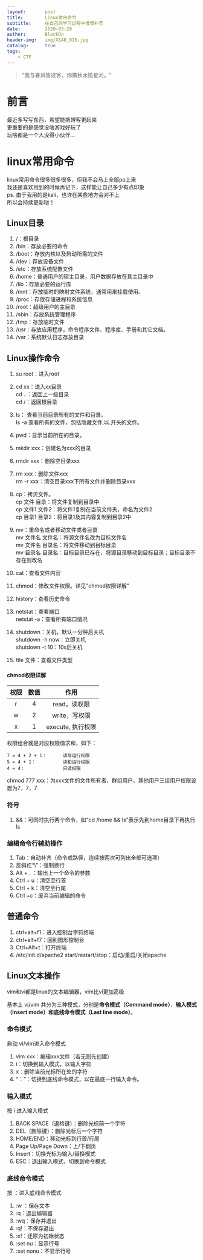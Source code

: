 ```yaml
---
layout:       post
title:        Linux常用命令
subtitle:     在自己的学习过程中慢慢补充
date:         2020-03-29
auther:       BlackDn
header-img:   img/X148_015.jpg
catalog:      true
tags:
    - CTF
---
```


> "我与春风皆过客，你携秋水揽星河。"

# 前言
最近多写写东西，希望能把博客更起来  
更重要的是感觉没啥游戏好玩了  
玩啥都是一个人没得小伙伴...  

# linux常用命令
linux常用命令很多很多很多，但我不会马上全部po上来  
我还是喜欢用到的时候再记下，这样能让自己多少有点印象  
ps. 由于我用的是kali，也许在某些地方会对不上  
所以会持续更新哒！

## Linux目录
1. /：根目录 
2. /bin：存放必要的命令 
3. /boot：存放内核以及启动所需的文件
4. /dev：存放设备文件 
5. /etc：存放系统配置文件 
6. /home：普通用户的宿主目录，用户数据存放在其主目录中 
7. /lib：存放必要的运行库 
8. /mnt：存放临时的映射文件系统，通常用来挂载使用。
 9. /proc：存放存储进程和系统信息 
10. /root：超级用户的主目录 
11. /sbin：存放系统管理程序 
12. /tmp：存放临时文件
13. /usr：存放应用程序，命令程序文件、程序库、手册和其它文档。 
14. /var：系统默认日志存放目录

## Linux操作命令
1. su root：进入root
2. cd xx：进入xx目录  
cd ..：返回上一级目录  
cd /：返回根目录  
3. ls： 查看当前目录所有的文件和目录。  
ls  -a 查看所有的文件，包括隐藏文件,以.开头的文件。  
  
4. pwd：显示当前所在的目录。
5. mkdir xxx：创建名为xxx的目录
6. rmdir xxx：删除空目录xxx
7. rm xxx：删除文件xxx  
rm -r xxx：清空目录xxx下所有文件并删除目录xxx
  
8. cp：拷贝文件。    
cp 文件 目录：将文件复制到目录中  
cp 文件1 文件2：将文件1复制在当前文件夹，命名为文件2  
cp 目录1 目录2：将目录1及其内容复制到目录2中
  
9. mv：重命名或者移动文件或者目录  
mv 文件名 文件名：将源文件名改为目标文件名  
mv 文件名 目录名：将文件移动到目标目录  
mv 目录名 目录名：目标目录已存在，将源目录移动到目标目录；目标目录不存在则改名  
  
10. cat：查看文件内容
11. chmod：修改文件权限。详见"chmod权限详解"  
12. history：查看历史命令
13. netstat：查看端口  
netstat -a：查看所有端口情况  

14. shutdown：关机，默认一分钟后关机  
shutdown -h now：立即关机  
shutdown -t 10：10s后关机  

15. file 文件：查看文件类型

#### chmod权限详解
| 权限 | 数值 |       作用        |
| :--: | :--: | :---------------: |
|  r   |  4   |   read，读权限    |
|  w   |  2   |   write，写权限   |
|  x   |  1   | execute, 执行权限 |
  
权限组合就是对应权限值求和，如下：  
```
7 = 4 + 2 + 1：      读写运行权限
5 = 4 + 1：          读和运行权限
4 = 4：              只读权限
```
chmod 777 xxx：为xxx文件的文件所有者、群组用户、其他用户三组用户权限设置为7，7，7
### 符号
1. &&：可同时执行两个命令，如“cd /home && ls”表示先到home目录下再执行ls
### 编辑命令行辅助操作
1. Tab：自动补齐（命令或路径，连续按两次可列出全部可选项）
2. 反斜杠“\”：强制换行
3. Alt + . ：输出上一个命令的参数
4. Ctrl + u：清空至行首
5. Ctrl + k：清空至行尾
6. Ctrl +c：废弃当前编辑的命令
## 普通命令
1. ctrl+alt+f1：进入控制台字符终端
2. ctrl+alt+f7：回到图形控制台
3. Ctrl+Alt+t：打开终端
4. /etc/init.d/apache2 start/restart/stop：启动/重启/关闭apache
## Linux文本操作
vim和vi都是linux的文本编辑器，vim比vi更加高级  

基本上 vi/vim 共分为三种模式，分别是**命令模式（Command mode）**，**输入模式（Insert mode）**和**底线命令模式（Last line mode）**。 
### 命令模式
启动 vi/vim进入命令模式  

1. vim xxx：编辑xxx文件（若无则先创建）
2. i：切换到输入模式，以输入字符
3. x：删除当前光标所在处的字符
4. “：”：切换到底线命令模式，以在最底一行输入命令。
### 输入模式
按 i 进入输入模式  

1. BACK SPACE（退格键）：删除光标前一个字符
2. DEL（删除键）：删除光标后一个字符
3. HOME/END：移动光标到行首/行尾
4. Page Up/Page Down：上/下翻页
5. Insert：切换光标为输入/替换模式
6. ESC：退出输入模式，切换到命令模式
### 底线命令模式
按 ：进入底线命令模式  

1. :w ：保存文本
2. :q：退出编辑器
3. :wq：保存并退出
4. :q!：不保存退出
5. :e!：还原为初始状态
6. :set nu：显示行号
7. :set nonu：不显示行号

